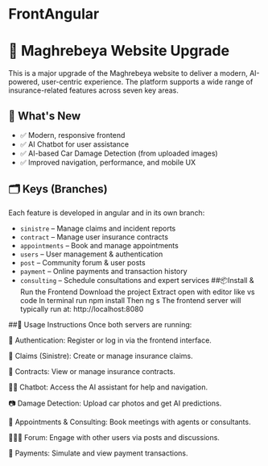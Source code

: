 # FrontAngular

# 🚗 Maghrebeya Website Upgrade

This is a major upgrade of the Maghrebeya website to deliver a modern, AI-powered, user-centric experience. The platform supports a wide range of insurance-related features across seven key areas.

## 🧠 What's New

- ✅ Modern, responsive frontend
- ✅ AI Chatbot for user assistance
- ✅ AI-based Car Damage Detection (from uploaded images)
- ✅ Improved navigation, performance, and mobile UX

## 🗂️ Keys (Branches)

Each feature is developed in angular and in its own branch:
- `sinistre` – Manage claims and incident reports
- `contract` – Manage user insurance contracts
- `appointments` – Book and manage appointments
- `users` – User management & authentication
- `post` – Community forum & user posts
- `payment` – Online payments and transaction history
- `consulting` – Schedule consultations and expert services
##📦Install & Run the Frontend
Download the project 
Extract
open with editor like vs code 
In terminal run npm install
Then ng s
The frontend server will typically run at: http://localhost:8080

##🧪 Usage Instructions
Once both servers are running:

🔐 Authentication: Register or log in via the frontend interface.

🧾 Claims (Sinistre): Create or manage insurance claims.

📜 Contracts: View or manage insurance contracts.

🧑‍💻 Chatbot: Access the AI assistant for help and navigation.

📷 Damage Detection: Upload car photos and get AI predictions.

📅 Appointments & Consulting: Book meetings with agents or consultants.

🧑‍🤝‍🧑 Forum: Engage with other users via posts and discussions.

💸 Payments: Simulate and view payment transactions.
